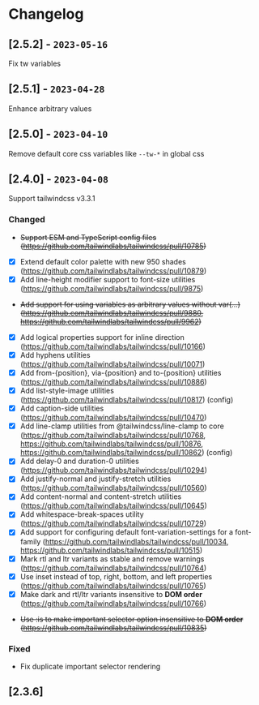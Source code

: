# Changelog

## [2.5.2] - `2023-05-16`

Fix tw variables

## [2.5.1] - `2023-04-28`

Enhance arbitrary values

## [2.5.0] - `2023-04-10`

Remove default core css variables like `--tw-*` in global css

## [2.4.0] - `2023-04-08`

Support tailwindcss v3.3.1

### Changed

- ~~Support ESM and TypeScript config files (https://github.com/tailwindlabs/tailwindcss/pull/10785)~~
- [x] Extend default color palette with new 950 shades (https://github.com/tailwindlabs/tailwindcss/pull/10879)
- [x] Add line-height modifier support to font-size utilities (https://github.com/tailwindlabs/tailwindcss/pull/9875)
- ~~Add support for using variables as arbitrary values without var(...) (https://github.com/tailwindlabs/tailwindcss/pull/9880, https://github.com/tailwindlabs/tailwindcss/pull/9962)~~
- [x] Add logical properties support for inline direction (https://github.com/tailwindlabs/tailwindcss/pull/10166)
- [x] Add hyphens utilities (https://github.com/tailwindlabs/tailwindcss/pull/10071)
- [x] Add from-{position}, via-{position} and to-{position} utilities (https://github.com/tailwindlabs/tailwindcss/pull/10886)
- [x] Add list-style-image utilities (https://github.com/tailwindlabs/tailwindcss/pull/10817) (config)
- [x] Add caption-side utilities (https://github.com/tailwindlabs/tailwindcss/pull/10470)
- [x] Add line-clamp utilities from @tailwindcss/line-clamp to core (https://github.com/tailwindlabs/tailwindcss/pull/10768, https://github.com/tailwindlabs/tailwindcss/pull/10876, https://github.com/tailwindlabs/tailwindcss/pull/10862) (config)
- [x] Add delay-0 and duration-0 utilities (https://github.com/tailwindlabs/tailwindcss/pull/10294)
- [x] Add justify-normal and justify-stretch utilities (https://github.com/tailwindlabs/tailwindcss/pull/10560)
- [x] Add content-normal and content-stretch utilities (https://github.com/tailwindlabs/tailwindcss/pull/10645)
- [x] Add whitespace-break-spaces utility (https://github.com/tailwindlabs/tailwindcss/pull/10729)
- [x] Add support for configuring default font-variation-settings for a font-family (https://github.com/tailwindlabs/tailwindcss/pull/10034, https://github.com/tailwindlabs/tailwindcss/pull/10515)
- [x] Mark rtl and ltr variants as stable and remove warnings (https://github.com/tailwindlabs/tailwindcss/pull/10764)
- [x] Use inset instead of top, right, bottom, and left properties (https://github.com/tailwindlabs/tailwindcss/pull/10765)
- [x] Make dark and rtl/ltr variants insensitive to **DOM order** (https://github.com/tailwindlabs/tailwindcss/pull/10766)
- ~~Use :is to make important selector option insensitive to **DOM order** (https://github.com/tailwindlabs/tailwindcss/pull/10835)~~

### Fixed

- Fix duplicate important selector rendering

## [2.3.6]
